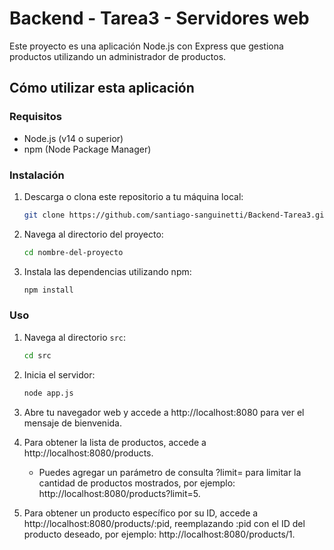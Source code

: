 # Backend - Tarea3 - Servidores web
Este proyecto es una aplicación Node.js con Express que gestiona productos utilizando un administrador de productos.

## Cómo utilizar esta aplicación
### Requisitos
- Node.js (v14 o superior)
- npm (Node Package Manager)

### Instalación
1. Descarga o clona este repositorio a tu máquina local:
   ```bash
   git clone https://github.com/santiago-sanguinetti/Backend-Tarea3.git
   ```
2. Navega al directorio del proyecto:
   ```bash
   cd nombre-del-proyecto
   ```
4. Instala las dependencias utilizando npm:
   ```bash
   npm install
   ```
### Uso
1. Navega al directorio `src`:
   ```bash
   cd src
   ```
2. Inicia el servidor:
   ```bash
   node app.js
   ```
3. Abre tu navegador web y accede a http://localhost:8080 para ver el mensaje de bienvenida.
4. Para obtener la lista de productos, accede a http://localhost:8080/products.

   - Puedes agregar un parámetro de consulta ?limit= para limitar la cantidad de productos mostrados, por ejemplo: http://localhost:8080/products?limit=5.
5. Para obtener un producto específico por su ID, accede a http://localhost:8080/products/:pid, reemplazando :pid con el ID del producto deseado, por ejemplo: http://localhost:8080/products/1.

